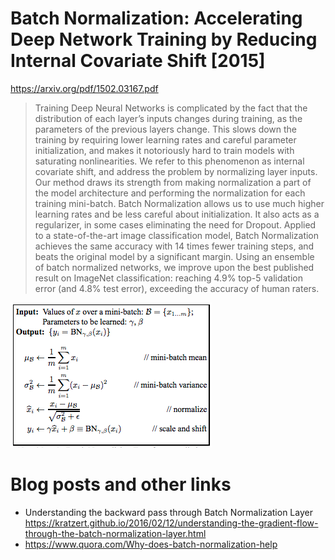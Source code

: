 # Batch Normalization: Accelerating Deep Network Training by Reducing Internal Covariate Shift [2015]
https://arxiv.org/pdf/1502.03167.pdf

> Training Deep Neural Networks is complicated by the fact
that the distribution of each layer’s inputs changes during
training, as the parameters of the previous layers change.
This slows down the training by requiring lower learning
rates and careful parameter initialization, and makes it 
notoriously hard to train models with saturating nonlinearities.
We refer to this phenomenon as internal covariate
shift, and address the problem by normalizing layer inputs.
Our method draws its strength from making normalization
a part of the model architecture and performing the
normalization for each training mini-batch. Batch Normalization
allows us to use much higher learning rates and
be less careful about initialization. It also acts as a regularizer,
in some cases eliminating the need for Dropout.
Applied to a state-of-the-art image classification model,
Batch Normalization achieves the same accuracy with 14
times fewer training steps, and beats the original model
by a significant margin. Using an ensemble of batch normalized
networks, we improve upon the best published
result on ImageNet classification: reaching 4.9% top-5
validation error (and 4.8% test error), exceeding the accuracy
of human raters.

![Batch Normalization Equations](../Assets/BN_equations.png?raw=true "BN Equations")

# Blog posts and other links
- Understanding the backward pass through Batch Normalization Layer
https://kratzert.github.io/2016/02/12/understanding-the-gradient-flow-through-the-batch-normalization-layer.html
- https://www.quora.com/Why-does-batch-normalization-help



